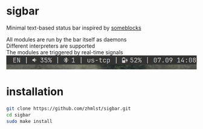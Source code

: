 # sigbar
Minimal text-based status bar inspired by [someblocks](https://sr.ht/~raphi/someblocks/)  

All modules are run by the bar itself as daemons  
Different interpreters are supported  
The modules are triggered by real-time signals  
![screenshot](screenshot.png)
# installation
```sh
git clone https://github.com/zhmlst/sigbar.git
cd sigbar
sudo make install
```
